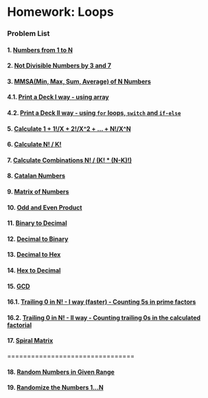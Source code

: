 Homework: Loops
===============

### Problem List

####  1. [Numbers from 1 to N](https://github.com/petyakostova/Telerik-Academy/tree/master/C%23/C%23%201/6.%20Loops-Homework/Numbers-From-1-To-N)
####  2. [Not Divisible Numbers by 3 and 7](https://github.com/petyakostova/Telerik-Academy/tree/master/C%23/C%23%201/6.%20Loops-Homework/Not-Divisible-By-3-And-7-Numbers)
####  3. [MMSA(Min, Max, Sum, Average) of N Numbers](https://github.com/petyakostova/Telerik-Academy/tree/master/C%23/C%23%201/6.%20Loops-Homework/Min-Max-Sum-Average-Of-N-Nums)
####  4.1. [Print a Deck I way - using array](https://github.com/petyakostova/Telerik-Academy/tree/master/C%23/C%23%201/6.%20Loops-Homework/Print-A-Deck)
####  4.2. [Print a Deck II way - using `for` loops, `switch` and `if-else`](https://github.com/petyakostova/Telerik-Academy/tree/master/C%23/C%23%201/6.%20Loops-Homework/Print-A-Deck-Of-52-Cards)
####  5. [Calculate 1 + 1!/X + 2!/X^2 + … + N!/X^N](https://github.com/petyakostova/Telerik-Academy/tree/master/C%23/C%23%201/6.%20Loops-Homework/Calculate-The-Sum-Of-Sequence)
####  6. [Calculate N! / K!](https://github.com/petyakostova/Telerik-Academy/tree/master/C%23/C%23%201/6.%20Loops-Homework/Calculate-quotient-NfactKfact)
####  7. [Calculate Combinations N! / (K! * (N-K)!)](https://github.com/petyakostova/Telerik-Academy/tree/master/C%23/C%23%201/6.%20Loops-Homework/Calculate-Combinations)
####  8. [Catalan Numbers](https://github.com/petyakostova/Telerik-Academy/tree/master/C%23/C%23%201/6.%20Loops-Homework/Catalan-Numbers)
####  9. [Matrix of Numbers](https://github.com/petyakostova/Telerik-Academy/tree/master/C%23/C%23%201/6.%20Loops-Homework/Matrix-Of-Numbers)
#### 10. [Odd and Even Product](https://github.com/petyakostova/Telerik-Academy/tree/master/C%23/C%23%201/6.%20Loops-Homework/Odd-And-Even-Product)
#### 11. [Binary to Decimal](https://github.com/petyakostova/Telerik-Academy/tree/master/C%23/C%23%201/6.%20Loops-Homework/Binary-To-Decimal-Number)
#### 12. [Decimal to Binary](https://github.com/petyakostova/Telerik-Academy/tree/master/C%23/C%23%201/6.%20Loops-Homework/Decimal-To-Binary-Number)
#### 13. [Decimal to Hex](https://github.com/petyakostova/Telerik-Academy/tree/master/C%23/C%23%201/6.%20Loops-Homework/Decimal-To-Hexadecimal-Number)
#### 14. [Hex to Decimal](https://github.com/petyakostova/Telerik-Academy/tree/master/C%23/C%23%201/6.%20Loops-Homework/Hexadecimal-To-Decimal-Number)
#### 15. [GCD](https://github.com/petyakostova/Telerik-Academy/tree/master/C%23/C%23%201/6.%20Loops-Homework/GCD)
#### 16.1. [Trailing 0 in N! - I way (faster) - Counting 5s in prime factors](https://github.com/petyakostova/Telerik-Academy/tree/master/C%23/C%23%201/6.%20Loops-Homework/Trailing-Zeroes-In-NFactorial-Faster)
#### 16.2. [Trailing 0 in N! - II way - Counting trailing 0s in the calculated factorial](https://github.com/petyakostova/Telerik-Academy/tree/master/C%23/C%23%201/6.%20Loops-Homework/Trailing-Zeroes-In-NFactorial)
#### 17. [Spiral Matrix](https://github.com/petyakostova/Telerik-Academy/tree/master/C%23/C%23%201/6.%20Loops-Homework/Spiral-Matrix)
================================
#### 18. [Random Numbers in Given Range](https://github.com/petyakostova/Telerik-Academy/tree/master/C%23/C%23%201/6.%20Loops-Homework/Random-Numbers-In-Given-Range)
#### 19. [Randomize the Numbers 1...N](https://github.com/petyakostova/Telerik-Academy/tree/master/C%23/C%23%201/6.%20Loops-Homework/Randomize-The-Numbers-1…N)